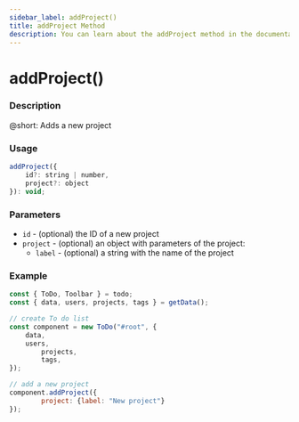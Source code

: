 ```yaml
---
sidebar_label: addProject()
title: addProject Method
description: You can learn about the addProject method in the documentation of the DHTMLX JavaScript To Do List library. Browse developer guides and API reference, try out code examples and live demos, and download a free 30-day evaluation version of DHTMLX To Do List.
---
```


# addProject()

### Description

@short: Adds a new project

### Usage

~~~js
addProject({
    id?: string | number,
    project?: object
}): void;
~~~

### Parameters

- `id` - (optional) the ID of a new project
- `project` - (optional) an object with parameters of the project:
  - `label` - (optional) a string with the name of the project

### Example

~~~js
const { ToDo, Toolbar } = todo;
const { data, users, projects, tags } = getData();

// create To do list
const component = new ToDo("#root", {
    data,
    users,
		projects,
		tags,
});

// add a new project
component.addProject({
		project: {label: "New project"}
});
~~~